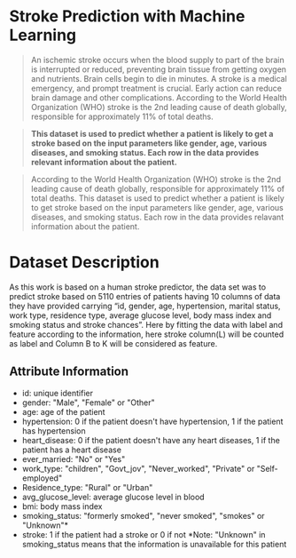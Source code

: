 # Stroke Prediction with Machine Learning
> An ischemic stroke occurs when the blood supply to part of the brain is interrupted or reduced, preventing brain tissue from getting
oxygen and nutrients. Brain cells begin to die in minutes. A stroke is a medical emergency, and prompt treatment is crucial. Early action
can reduce brain damage and other complications. According to the World Health Organization (WHO) stroke is the 2nd leading cause of death
globally, responsible for approximately 11% of total deaths.

> **This dataset is used to predict whether a patient is likely to get a stroke based on the input
parameters like gender, age, various diseases, and smoking status. Each row in the data provides
relevant information about the patient.**

> According to the World Health Organization (WHO) stroke is the 2nd leading cause of death globally, responsible for approximately 11% of total deaths. This dataset is used to predict whether a patient is likely to get stroke based on the input parameters like gender, age, various diseases, and smoking status. Each row in the data provides relavant information about the patient.

# Dataset Description
As this work is based on a human stroke predictor, the data set was to predict stroke based on 5110 entries of patients having 10 columns of data they have provided carrying “id, gender, age, hypertension, marital status, work type, residence type, average glucose level, body
mass index and smoking status and stroke chances”. Here by fitting the data with label and feature according to the information, here stroke column(L) will be counted as label and Column B to K will be considered as feature.

## Attribute Information
+ id: unique identifier
+ gender: "Male", "Female" or "Other"
+ age: age of the patient
+ hypertension: 0 if the patient doesn't have hypertension, 1 if the patient has hypertension
+ heart_disease: 0 if the patient doesn't have any heart diseases, 1 if the patient has a heart disease
+ ever_married: "No" or "Yes"
+ work_type: "children", "Govt_jov", "Never_worked", "Private" or "Self-employed"
+ Residence_type: "Rural" or "Urban"
+ avg_glucose_level: average glucose level in blood
+ bmi: body mass index
+ smoking_status: "formerly smoked", "never smoked", "smokes" or "Unknown"*
+ stroke: 1 if the patient had a stroke or 0 if not *Note: "Unknown" in smoking_status means that the information is unavailable for this patient
